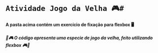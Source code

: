 # **`Atividade Jogo da Velha 🎮# `**

#### A pasta acima contém um exercício de fixação para flexbox 🖥️

##### 🔴🎮 O código apresenta uma especie de jogo da velha, feito utilizando flexbox 🎮🔴
